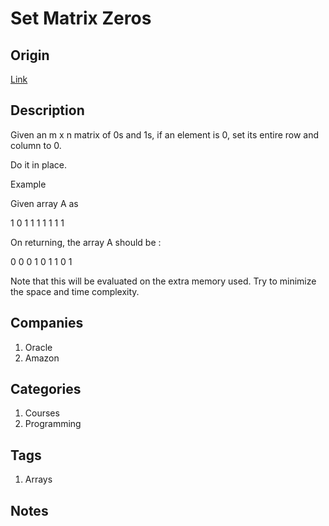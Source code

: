 # Set Matrix Zeros

## Origin

[Link](https://www.interviewbit.com/problems/set-matrix-zeros/)

## Description

Given an m x n matrix of 0s and 1s, if an element is 0, set its entire row and column to 0.

Do it in place.

Example

Given array A as

1 0 1
1 1 1
1 1 1

On returning, the array A should be :

0 0 0
1 0 1
1 0 1

Note that this will be evaluated on the extra memory used. Try to minimize the space and time complexity.

## Companies

1. Oracle
2. Amazon

## Categories

1. Courses
1. Programming

## Tags

1. Arrays

## Notes